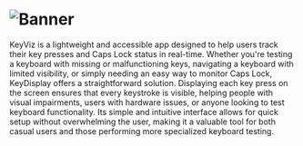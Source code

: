 ![Banner](https://github.com/natt96z/KeyViz/blob/main/docs/images/KeyVizReadMeBanner.jpg)
=======================================
KeyViz is a lightweight and accessible app designed to help users track their key presses and Caps Lock status in real-time. Whether you're testing a keyboard with missing or malfunctioning keys, navigating a keyboard with limited visibility, or simply needing an easy way to monitor Caps Lock, KeyDisplay offers a straightforward solution. Displaying each key press on the screen ensures that every keystroke is visible, helping people with visual impairments, users with hardware issues, or anyone looking to test keyboard functionality. Its simple and intuitive interface allows for quick setup without overwhelming the user, making it a valuable tool for both casual users and those performing more specialized keyboard testing.
